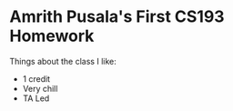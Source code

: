 # Amrith Pusala's First CS193 Homework

Things about the class I like:
- 1 credit
- Very chill
- TA Led
